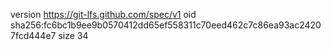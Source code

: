 version https://git-lfs.github.com/spec/v1
oid sha256:fc6bc1b9ee9b0570412dd65ef558311c70eed462c7c86ea93ac24207fcd444e7
size 34
